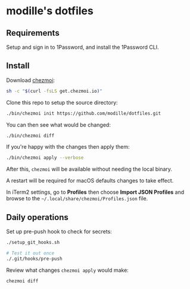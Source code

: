 # modille's dotfiles

## Requirements

Setup and sign in to 1Password, and install the 1Password CLI.

## Install

Download [chezmoi](https://www.chezmoi.io):

```sh
sh -c "$(curl -fsLS get.chezmoi.io)"
```

Clone this repo to setup the source directory:

```sh
./bin/chezmoi init https://github.com/modille/dotfiles.git
```

You can then see what would be changed:

```sh
./bin/chezmoi diff
```

If you're happy with the changes then apply them:

```sh
./bin/chezmoi apply --verbose
```

After this, `chezmoi` will be available without needing the local binary.

A restart will be required for macOS defaults changes to take effect.

In iTerm2 settings, go to **Profiles** then choose **Import JSON Profiles** and browse to the `~/.local/share/chezmoi/Profiles.json` file.

## Daily operations

Set up pre-push hook to check for secrets:

```sh
./setup_git_hooks.sh

# Test it out once
./.git/hooks/pre-push
```

Review what changes `chezmoi apply` would make:

```sh
chezmoi diff
```
